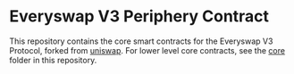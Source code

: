 # Everyswap V3 Periphery Contract


This repository contains the core smart contracts for the Everyswap V3 Protocol, forked from [uniswap](https://github.com/Uniswap/v3-periphery). For lower level core contracts, see the [core](https://github.com/everyswap-finance/everyswap-v3-contracts/tree/main/core) folder in this repository.